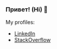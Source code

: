 ### Привет! (Hi) 👋

My profiles:

 - [LinkedIn](https://www.linkedin.com/in/ivan-savin/)
 - [StackOverflow](https://stackoverflow.com/users/6628583/yann)

<!--
**qs/qs** is a ✨ _special_ ✨ repository because its `README.md` (this file) appears on your GitHub profile.

Here are some ideas to get you started:

- 🔭 I’m currently working on ...
- 🌱 I’m currently learning ...
- 👯 I’m looking to collaborate on ...
- 🤔 I’m looking for help with ...
- 💬 Ask me about ...
- 📫 How to reach me: ...
- 😄 Pronouns: ...
- ⚡ Fun fact: ...
-->
